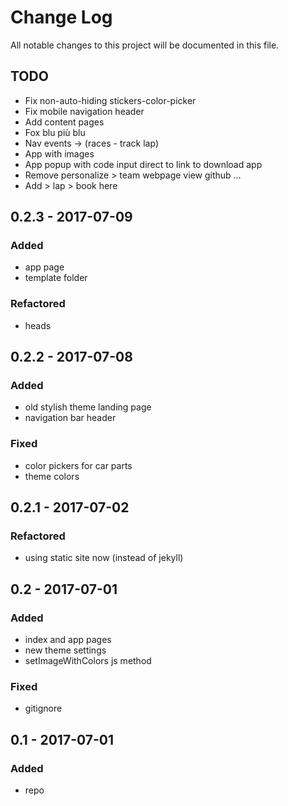 # Change Log
All notable changes to this project will be documented in this file.

## TODO
- Fix non-auto-hiding stickers-color-picker
- Fix mobile navigation header
- Add content pages
- Fox blu più blu
- Nav events -> (races - track lap)
- App with images
- App popup with code input direct to link to download app
- Remove personalize > team webpage view github ...
- Add > lap > book here

## 0.2.3 - 2017-07-09

### Added
- app page
- template folder

### Refactored
- heads

## 0.2.2 - 2017-07-08

### Added
- old stylish theme landing page
- navigation bar header

### Fixed
- color pickers for car parts
- theme colors

## 0.2.1 - 2017-07-02

### Refactored
- using static site now (instead of jekyll)

## 0.2 - 2017-07-01

### Added
- index and app pages
- new theme settings
- setImageWithColors js method

### Fixed
- gitignore

## 0.1 - 2017-07-01

### Added
- repo
